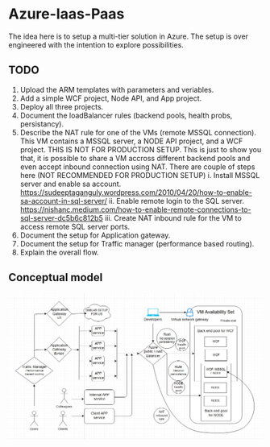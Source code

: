 # Azure-Iaas-Paas
The idea here is to setup a multi-tier solution in Azure. The setup is over engineered with the intention to explore possibilities.

## TODO
1. Upload the ARM templates with parameters and veriables.
2. Add a simple WCF project, Node API, and App project.
3. Deploy all three projects.
4. Document the loadBalancer rules (backend pools, health probs, persistancy).
5. Describe the NAT rule for one of the VMs (remote MSSQL connection). This VM contains a MSSQL server, a NODE API project, and a WCF project. THIS IS NOT FOR PRODUCTION SETUP. This is just to show you that, it is possible to share a VM accross different backend pools and even accept inbound connection using NAT. There are couple of steps here (NOT RECOMMENDED FOR PRODUCTION SETUP)
  i. Install MSSQL server and enable sa account. https://sudeeptaganguly.wordpress.com/2010/04/20/how-to-enable-sa-account-in-sql-server/
  ii. Enable remote login to the SQL server. https://nishanc.medium.com/how-to-enable-remote-connections-to-sql-server-dc5b6c812b5
  iii. Create NAT inbound rule for the VM to access remote SQL server ports.
6. Document the setup for Application gateway.
7. Document the setup for Traffic manager (performance based routing).
8. Explain the overall flow.

## Conceptual model
<img src="Architecture.jpg" />
